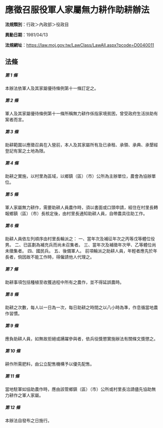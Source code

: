 # 應徵召服役軍人家屬無力耕作助耕辦法

**法規類別**：行政＞內政部＞役政目

**異動日期**：1981/04/13  

**法規網址**：https://law.moj.gov.tw/LawClass/LawAll.aspx?pcode=D0040011





## 法條
##### 第 1 條
本辦法依軍人及其家屬優待條例第十一條訂定之。

##### 第 2 條
軍人及其家屬優待條例第十一條所稱無力耕作係指家境貧困，曾受政府生活扶助有案者而言。

##### 第 3 條
助耕範圍以應徵召員在入營前，本人及其家屬所有及已承租、承領、承典、承墾經登記有案之土地為限。

##### 第 4 條
助耕之實施，以村里為區域，以鄉鎮（區）（市）公所為主辦單位，農會為協辦單位。

##### 第 5 條
軍人家屬無力耕作，需要助耕人員農作時，須以書面或口頭申請，經住在村里長轉報鄉鎮（區）（市）長核定後，由村里長通知助耕人員，自帶農具往助工作。

##### 第 6 條
助耕人員依左列順序由村里長輪派之：
一、當年次及補征年次之丙等戊等體位役男。
二、已區劃為補充兵而尚未召集者。
三、當年次及補徵年次甲、乙等體位尚未徵集者。
四、國民兵。
五、後備軍人。
前項輪派之助耕人員，年輕者應先於年長者，倘因故不能工作時，得僱請他人代理之。

##### 第 7 條
助耕事項包括種植至收獲過程中所有之農作，並不得延誤農時。

##### 第 8 條
助耕之次數，每人以一日為一次，每日助耕之時間之以八小時為準，作息循當地農作習慣。

##### 第 9 條
應負助耕人員，如無故拒絕或踴躍參與者，依兵役獎懲實施辦法有關條文獎懲之。

##### 第 10 條
耕作所需肥料，由公立配售機構予以優先配售。

##### 第 11 條
當地駐軍如協助農作時，應由該管鄉鎮（區）（市）公所或村里長洽請儘先協助無力耕作之軍人家屬。

##### 第 12 條
本辦法自發布之日施行。


